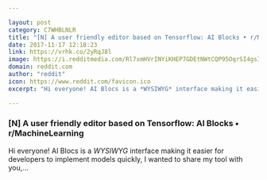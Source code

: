 ```yaml
---

layout: post
category: C7WHBLNLR
title: "[N] A user friendly editor based on Tensorflow: AI Blocks • r/MachineLearning"
date: 2017-11-17 12:18:23
link: https://vrhk.co/2yRqJ8l
image: https://i.redditmedia.com/Rl7xmHVrINYiKHEP7GDEtNWtCQP95OqrSI4gsI6zxEE.png?w=320&s=f43e07de04e8267f54807bfc70b15918
domain: reddit.com
author: "reddit"
icon: https://www.reddit.com/favicon.ico
excerpt: "Hi everyone! AI Blocs is a *WYSIWYG* interface making it easier for developers to implement models quickly, I wanted to share my tool with you,..."

---
```


### [N] A user friendly editor based on Tensorflow: AI Blocks • r/MachineLearning

Hi everyone! AI Blocs is a *WYSIWYG* interface making it easier for developers to implement models quickly, I wanted to share my tool with you,...